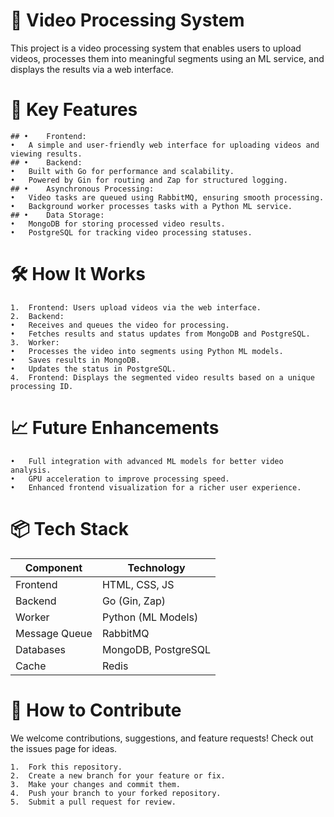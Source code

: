 # 🎥 Video Processing System

This project is a video processing system that enables users to upload videos, processes them into meaningful segments using an ML service, and displays the results via a web interface.

# 🚀 Key Features

	## •	Frontend:
	•	A simple and user-friendly web interface for uploading videos and viewing results.
	## •	Backend:
	•	Built with Go for performance and scalability.
	•	Powered by Gin for routing and Zap for structured logging.
	## •	Asynchronous Processing:
	•	Video tasks are queued using RabbitMQ, ensuring smooth processing.
	•	Background worker processes tasks with a Python ML service.
	## •	Data Storage:
	•	MongoDB for storing processed video results.
	•	PostgreSQL for tracking video processing statuses.

# 🛠️ How It Works

	1.	Frontend: Users upload videos via the web interface.
	2.	Backend:
	•	Receives and queues the video for processing.
	•	Fetches results and status updates from MongoDB and PostgreSQL.
	3.	Worker:
	•	Processes the video into segments using Python ML models.
	•	Saves results in MongoDB.
	•	Updates the status in PostgreSQL.
	4.	Frontend: Displays the segmented video results based on a unique processing ID.

# 📈 Future Enhancements

	•	Full integration with advanced ML models for better video analysis.
	•	GPU acceleration to improve processing speed.
	•	Enhanced frontend visualization for a richer user experience.

# 📦 Tech Stack

| Component | Technology |
| --- | --- |
| Frontend | HTML, CSS, JS |
| Backend | Go (Gin, Zap) |
| Worker | Python (ML Models) |
| Message Queue | RabbitMQ |
| Databases | MongoDB, PostgreSQL |
| Cache | Redis |

# 🤝 How to Contribute

We welcome contributions, suggestions, and feature requests! Check out the issues page for ideas.

	1.	Fork this repository.
	2.	Create a new branch for your feature or fix.
	3.	Make your changes and commit them.
	4.	Push your branch to your forked repository.
	5.	Submit a pull request for review.
 
